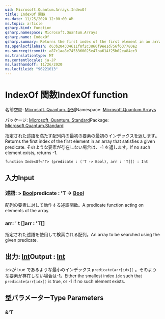 ```yaml
---
uid: Microsoft.Quantum.Arrays.IndexOf
title: IndexOf 関数
ms.date: 11/25/2020 12:00:00 AM
ms.topic: article
qsharp.kind: function
qsharp.namespace: Microsoft.Quantum.Arrays
qsharp.name: IndexOf
qsharp.summary: Returns the first index of the first element in an array that satisfies a given predicate. If no such element exists, returns -1.
ms.openlocfilehash: d63b204334611f8f2c3860f9ee1d756f637780e2
ms.sourcegitcommit: a87c1aa8e7453360025e47ba614f25b02ea84ec3
ms.translationtype: MT
ms.contentlocale: ja-JP
ms.lasthandoff: 11/26/2020
ms.locfileid: "96221013"
---
```

# <a name="indexof-function"></a><span data-ttu-id="bf5e2-102">IndexOf 関数</span><span class="sxs-lookup"><span data-stu-id="bf5e2-102">IndexOf function</span></span>

<span data-ttu-id="bf5e2-103">名前空間: [Microsoft. Quantum. 配列](xref:Microsoft.Quantum.Arrays)</span><span class="sxs-lookup"><span data-stu-id="bf5e2-103">Namespace: [Microsoft.Quantum.Arrays](xref:Microsoft.Quantum.Arrays)</span></span>

<span data-ttu-id="bf5e2-104">パッケージ: [Microsoft. Quantum. Standard](https://nuget.org/packages/Microsoft.Quantum.Standard)</span><span class="sxs-lookup"><span data-stu-id="bf5e2-104">Package: [Microsoft.Quantum.Standard](https://nuget.org/packages/Microsoft.Quantum.Standard)</span></span>


<span data-ttu-id="bf5e2-105">指定された述語を満たす配列内の最初の要素の最初のインデックスを返します。</span><span class="sxs-lookup"><span data-stu-id="bf5e2-105">Returns the first index of the first element in an array that satisfies a given predicate.</span></span> <span data-ttu-id="bf5e2-106">そのような要素が存在しない場合は、-1 を返します。</span><span class="sxs-lookup"><span data-stu-id="bf5e2-106">If no such element exists, returns -1.</span></span>

```qsharp
function IndexOf<'T> (predicate : ('T -> Bool), arr : 'T[]) : Int
```


## <a name="input"></a><span data-ttu-id="bf5e2-107">入力</span><span class="sxs-lookup"><span data-stu-id="bf5e2-107">Input</span></span>

### <a name="predicate--t---bool"></a><span data-ttu-id="bf5e2-108">述語: > [Bool](xref:microsoft.quantum.lang-ref.bool)</span><span class="sxs-lookup"><span data-stu-id="bf5e2-108">predicate : 'T -> [Bool](xref:microsoft.quantum.lang-ref.bool)</span></span>

<span data-ttu-id="bf5e2-109">配列の要素に対して動作する述語関数。</span><span class="sxs-lookup"><span data-stu-id="bf5e2-109">A predicate function acting on elements of the array.</span></span>


### <a name="arr--t"></a><span data-ttu-id="bf5e2-110">arr: ' t []</span><span class="sxs-lookup"><span data-stu-id="bf5e2-110">arr : 'T[]</span></span>

<span data-ttu-id="bf5e2-111">指定された述語を使用して検索される配列。</span><span class="sxs-lookup"><span data-stu-id="bf5e2-111">An array to be searched using the given predicate.</span></span>



## <a name="output--int"></a><span data-ttu-id="bf5e2-112">出力: [Int](xref:microsoft.quantum.lang-ref.int)</span><span class="sxs-lookup"><span data-stu-id="bf5e2-112">Output : [Int](xref:microsoft.quantum.lang-ref.int)</span></span>

<span data-ttu-id="bf5e2-113">`idx`が true であるような最小のインデックス `predicate(arr[idx])` 。そのような要素が存在しない場合は-1。</span><span class="sxs-lookup"><span data-stu-id="bf5e2-113">Either the smallest index `idx` such that `predicate(arr[idx])` is true, or -1 if no such element exists.</span></span>

## <a name="type-parameters"></a><span data-ttu-id="bf5e2-114">型パラメーター</span><span class="sxs-lookup"><span data-stu-id="bf5e2-114">Type Parameters</span></span>

### <a name="t"></a><span data-ttu-id="bf5e2-115">&</span><span class="sxs-lookup"><span data-stu-id="bf5e2-115">'T</span></span>

